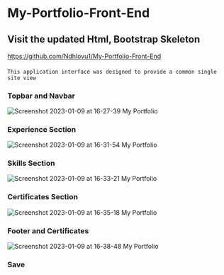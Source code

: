 # My-Portfolio-Front-End
## Visit the updated Html, Bootstrap Skeleton
https://github.com/Ndhlovu1/My-Portfolio-Front-End

#### 
```
This application interface was designed to provide a common single site view
```

### Topbar and Navbar
![Screenshot 2023-01-09 at 16-27-39 My Portfolio](https://user-images.githubusercontent.com/46927702/211331867-c25a003a-6772-4918-8738-c4cf4c4978e0.png)

### Experience Section
![Screenshot 2023-01-09 at 16-31-54 My Portfolio](https://user-images.githubusercontent.com/46927702/211332409-c9f42456-f065-4275-936e-afe62c422aa1.png)

### Skills Section
![Screenshot 2023-01-09 at 16-33-21 My Portfolio](https://user-images.githubusercontent.com/46927702/211332672-005804af-20e6-4d37-83c7-829bb3607417.png)

### Certificates Section
![Screenshot 2023-01-09 at 16-35-18 My Portfolio](https://user-images.githubusercontent.com/46927702/211333141-76c6f0aa-5672-47bc-9eae-7a576152301f.png)

### Footer and Certificates
![Screenshot 2023-01-09 at 16-38-48 My Portfolio](https://user-images.githubusercontent.com/46927702/211333966-27992b78-3716-470b-bd7f-f03d5ba645b7.png)

### Save

